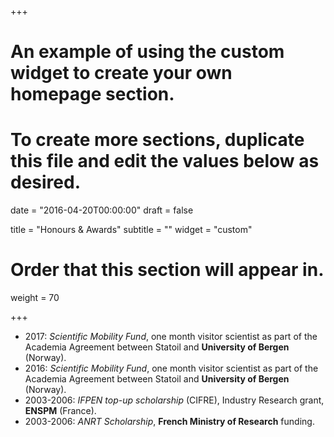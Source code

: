 +++
# An example of using the custom widget to create your own homepage section.
# To create more sections, duplicate this file and edit the values below as desired.

date = "2016-04-20T00:00:00"
draft = false

title = "Honours & Awards"
subtitle = ""
widget = "custom"

# Order that this section will appear in.
weight = 70

+++

- 2017: _Scientific Mobility Fund_, one month visitor scientist as part of the Academia Agreement between Statoil and **University of Bergen** (Norway).
- 2016: _Scientific Mobility Fund_, one month visitor scientist as part of the Academia Agreement between Statoil and **University of Bergen** (Norway).
- 2003-2006: _IFPEN top-up scholarship_ (CIFRE), Industry Research grant, **ENSPM** (France).
- 2003-2006: _ANRT Scholarship_, **French Ministry of Research** funding.
